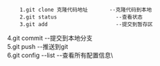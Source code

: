         1.git clone 克隆代码地址       --克隆代码到本地
        2.git status                   --查看状态    
        3.git add                      --提交到暂存区
4.git commit                    --提交到本地分支\
5.git push                      --推送到git\
6.git config --list             --查看所有配置信息\